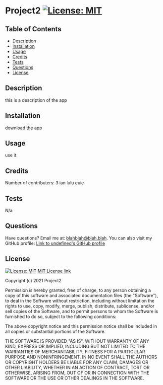 # Project2 [![License: MIT](https://img.shields.io/badge/License-MIT-yellow.svg)](https://opensource.org/licenses/MIT)

## Table of Contents 
- [Description](#description)
- [Installation](#installation)
- [Usage](#usage)
- [Credits](#credits)
- [Tests](#tests)
- [Questions](#questions)
- [License](#license)

## Description 
this is a description of the app

## Installation 
download the app

## Usage 
use it

## Credits 
Number of contributers: 3
ian
lulu
euie



## Tests
N/a

## Questions
Have questions? Email me at: blahblah@blah.blah. 
You can also visit my GitHub profile: [Link to undefined's GitHub profile](https://github.com/blahBlah)

## License
[![License: MIT](https://img.shields.io/badge/License-MIT-yellow.svg)](https://opensource.org/licenses/MIT)
[MIT License link](https://www.mit.edu/~amini/LICENSE.md)

Copyright (c) 2021 Project2

Permission is hereby granted, free of charge, to any person obtaining a copy
of this software and associated documentation files (the "Software"), to deal
in the Software without restriction, including without limitation the rights
to use, copy, modify, merge, publish, distribute, sublicense, and/or sell
copies of the Software, and to permit persons to whom the Software is
furnished to do so, subject to the following conditions:

The above copyright notice and this permission notice shall be included in all
copies or substantial portions of the Software.

THE SOFTWARE IS PROVIDED "AS IS", WITHOUT WARRANTY OF ANY KIND, EXPRESS OR
IMPLIED, INCLUDING BUT NOT LIMITED TO THE WARRANTIES OF MERCHANTABILITY,
FITNESS FOR A PARTICULAR PURPOSE AND NONINFRINGEMENT. IN NO EVENT SHALL THE
AUTHORS OR COPYRIGHT HOLDERS BE LIABLE FOR ANY CLAIM, DAMAGES OR OTHER
LIABILITY, WHETHER IN AN ACTION OF CONTRACT, TORT OR OTHERWISE, ARISING FROM,
OUT OF OR IN CONNECTION WITH THE SOFTWARE OR THE USE OR OTHER DEALINGS IN THE
SOFTWARE.
